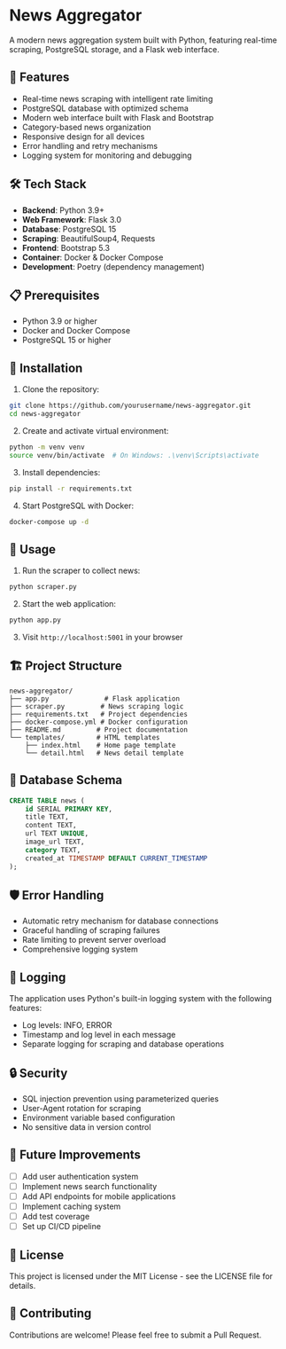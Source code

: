 # News Aggregator

A modern news aggregation system built with Python, featuring real-time scraping, PostgreSQL storage, and a Flask web interface.

## 🚀 Features

- Real-time news scraping with intelligent rate limiting
- PostgreSQL database with optimized schema
- Modern web interface built with Flask and Bootstrap
- Category-based news organization
- Responsive design for all devices
- Error handling and retry mechanisms
- Logging system for monitoring and debugging

## 🛠 Tech Stack

- **Backend**: Python 3.9+
- **Web Framework**: Flask 3.0
- **Database**: PostgreSQL 15
- **Scraping**: BeautifulSoup4, Requests
- **Frontend**: Bootstrap 5.3
- **Container**: Docker & Docker Compose
- **Development**: Poetry (dependency management)

## 📋 Prerequisites

- Python 3.9 or higher
- Docker and Docker Compose
- PostgreSQL 15 or higher

## 🔧 Installation

1. Clone the repository:
```bash
git clone https://github.com/yourusername/news-aggregator.git
cd news-aggregator
```

2. Create and activate virtual environment:
```bash
python -m venv venv
source venv/bin/activate  # On Windows: .\venv\Scripts\activate
```

3. Install dependencies:
```bash
pip install -r requirements.txt
```

4. Start PostgreSQL with Docker:
```bash
docker-compose up -d
```

## 🚀 Usage

1. Run the scraper to collect news:
```bash
python scraper.py
```

2. Start the web application:
```bash
python app.py
```

3. Visit `http://localhost:5001` in your browser

## 🏗 Project Structure

```
news-aggregator/
├── app.py              # Flask application
├── scraper.py         # News scraping logic
├── requirements.txt   # Project dependencies
├── docker-compose.yml # Docker configuration
├── README.md         # Project documentation
└── templates/        # HTML templates
    ├── index.html    # Home page template
    └── detail.html   # News detail template
```

## 🔄 Database Schema

```sql
CREATE TABLE news (
    id SERIAL PRIMARY KEY,
    title TEXT,
    content TEXT,
    url TEXT UNIQUE,
    image_url TEXT,
    category TEXT,
    created_at TIMESTAMP DEFAULT CURRENT_TIMESTAMP
);
```

## 🛡 Error Handling

- Automatic retry mechanism for database connections
- Graceful handling of scraping failures
- Rate limiting to prevent server overload
- Comprehensive logging system

## 📝 Logging

The application uses Python's built-in logging system with the following features:
- Log levels: INFO, ERROR
- Timestamp and log level in each message
- Separate logging for scraping and database operations

## 🔒 Security

- SQL injection prevention using parameterized queries
- User-Agent rotation for scraping
- Environment variable based configuration
- No sensitive data in version control

## 🚧 Future Improvements

- [ ] Add user authentication system
- [ ] Implement news search functionality
- [ ] Add API endpoints for mobile applications
- [ ] Implement caching system
- [ ] Add test coverage
- [ ] Set up CI/CD pipeline

## 📄 License

This project is licensed under the MIT License - see the LICENSE file for details.

## 🤝 Contributing

Contributions are welcome! Please feel free to submit a Pull Request. 